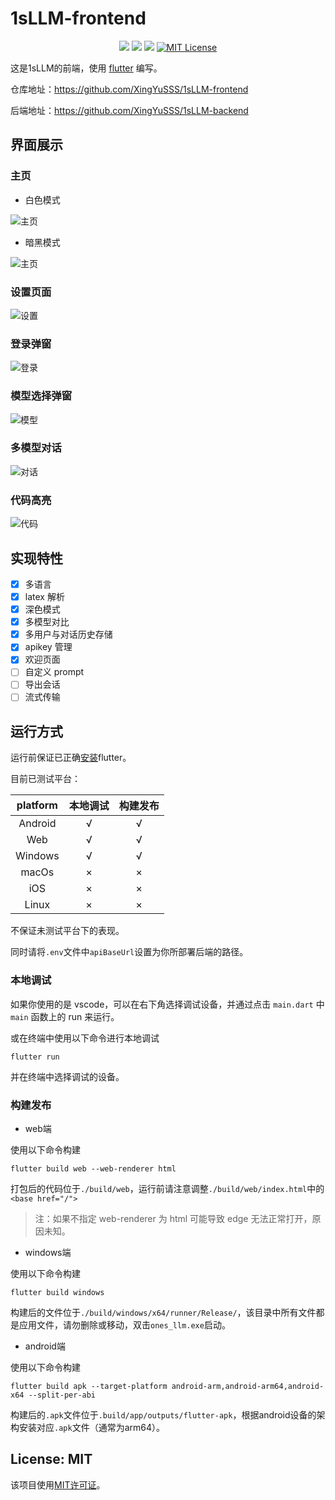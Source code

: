 # 1sLLM-frontend

<p style="text-align: center;">
    <a href="https://github.com/XingYuSSS"><img src="https://img.shields.io/badge/Github-XingYuSSS-blue?logo=github" /></a>
    <a href="https://github.com/XingYuSSS/1sLLM-frontend"><img src="https://img.shields.io/badge/link-frontend-green?logo=github" /></a>
    <a href="https://github.com/XingYuSSS/1sLLM-backend"><img src="https://img.shields.io/badge/link-backend-purple?logo=github" /></a>
    <a href="https://opensource.org/licenses/MIT"><img src="https://img.shields.io/badge/License-MIT-yellow.svg" alt="MIT License"></a>
</p>


这是1sLLM的前端，使用 [flutter](https://docs.flutter.cn/) 编写。

仓库地址：https://github.com/XingYuSSS/1sLLM-frontend

后端地址：https://github.com/XingYuSSS/1sLLM-backend

## 界面展示

### 主页

- 白色模式

![主页](images/readme/whitemode.png) 

- 暗黑模式

![主页](images/readme/homepage.png)

### 设置页面

![设置](images/readme/settingpage.png) 

### 登录弹窗

![登录](images/readme/login.png) 

### 模型选择弹窗

![模型](images/readme/model.png) 

### 多模型对话

![对话](images/readme/multimodel.png) 

### 代码高亮

![代码](images/readme/code.png) 

## 实现特性

- [x] 多语言
- [x] latex 解析
- [x] 深色模式
- [x] 多模型对比
- [x] 多用户与对话历史存储
- [x] apikey 管理
- [x] 欢迎页面
- [ ] 自定义 prompt
- [ ] 导出会话
- [ ] 流式传输

## 运行方式

运行前保证已正确[安装](https://docs.flutter.cn/get-started/install)flutter。

目前已测试平台：

| platform | 本地调试 | 构建发布 |
|:--------:|:-------:|:-------:|
| Android | √ | √ |
| Web     | √ | √ |
| Windows | √ | √ |
| macOs   | × | × |
| iOS     | × | × |
| Linux   | × | × |


不保证未测试平台下的表现。

同时请将`.env`文件中`apiBaseUrl`设置为你所部署后端的路径。

### 本地调试

如果你使用的是 vscode，可以在右下角选择调试设备，并通过点击 `main.dart` 中 `main` 函数上的 run 来运行。

或在终端中使用以下命令进行本地调试
``` shell
flutter run
```
并在终端中选择调试的设备。
### 构建发布
- web端

使用以下命令构建

```shell
flutter build web --web-renderer html
```

打包后的代码位于`./build/web`，运行前请注意调整`./build/web/index.html`中的`<base href="/">`

> 注：如果不指定 web-renderer 为 html 可能导致 edge 无法正常打开，原因未知。

- windows端

使用以下命令构建

```shell
flutter build windows
```

构建后的文件位于`./build/windows/x64/runner/Release/`，该目录中所有文件都是应用文件，请勿删除或移动，双击`ones_llm.exe`启动。

- android端

使用以下命令构建

```shell
flutter build apk --target-platform android-arm,android-arm64,android-x64 --split-per-abi
```

构建后的`.apk`文件位于`.build/app/outputs/flutter-apk`，根据android设备的架构安装对应`.apk`文件（通常为arm64）。

## License: MIT

该项目使用[MIT许可证](LICENSE)。
